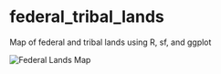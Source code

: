 # federal_tribal_lands
Map of federal and tribal lands using R, sf, and ggplot

![Federal Lands Map](/figures/us_use_map.png?raw=true)
